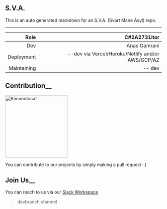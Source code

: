 ## S.V.A.

This is an auto generated markdown for an S.V.A. (Svart Mane Asyl) repo.

---


| Role| C#2A2731itor |
| ------:| -----------:|
| Dev| Anas Gamrani |
| Deployment| --dev via Vercel/Heroku/Netlify and/or AWS/GCP/AZ |
| Maintaining | -- dev |

## Contribution__

 <img src="https://octodex.github.com/images/kimonotocat.png" alt="Kimonotocat" width="200"/>

You can contribute to our projects by simply making a pull request : )


## Join Us__

You can reach to us via our [Slack Workspace](https://join.slack.com/t/svartmaneasyl/sha#2A2731_invite/zt-g2qhdqkg-wjrpG5KTQbEChPtSMdMu6A )


> devbranch channel

